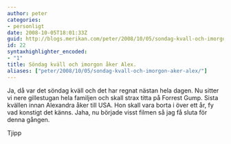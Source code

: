 ```yaml
---
author: peter
categories:
- personligt
date: 2008-10-05T18:01:33Z
guid: http://blogs.merikan.com/peter/2008/10/05/sondag-kvall-och-imorgon-aker-alex/
id: 22
syntaxhighlighter_encoded:
- "1"
title: Söndag kväll och imorgon åker Alex.
aliases: ["peter/2008/10/05/sondag-kvall-och-imorgon-aker-alex/"]
---
```


Ja, då var det söndag kväll och det har regnat nästan hela dagen. Nu sitter vi nere gillestugan hela familjen och skall strax titta på Forrest Gump. Sista kvällen innan Alexandra åker till USA. Hon skall vara borta i över ett år, fy vad konstigt det känns. Jaha, nu började visst filmen så jag få sluta för denna gången.

Tjipp
